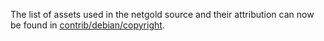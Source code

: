 The list of assets used in the netgold source and their attribution can now be found in [contrib/debian/copyright](../contrib/debian/copyright).
